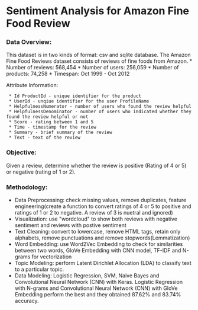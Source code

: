 # Sentiment Analysis for Amazon Fine Food Review
### Data Overview:

This dataset is in two kinds of format: csv and sqlite database. The Amazon Fine Food Reviews dataset consists of reviews of fine foods from Amazon. 
     * Number of reviews: 568,454 
     * Number of users: 256,059 
     * Number of products: 74,258 
     * Timespan: Oct 1999 - Oct 2012 

Attribute Information:

     * Id ProductId - unique identifier for the product 
     * UserId - unqiue identifier for the user ProfileName 
     * HelpfulnessNumerator - number of users who found the review helpful 
     * HelpfulnessDenominator - number of users who indicated whether they found the review helpful or not 
     * Score - rating between 1 and 5 
     * Time - timestamp for the review 
     * Summary - brief summary of the review 
     * Text - text of the review

### Objective:

Given a review, determine whether the review is positive (Rating of 4 or 5) or negative (rating of 1 or 2).

### Methodology:

* Data Preprocessing: check missing values, remove duplicates, feature engineering(create a function to convert ratings of 4 or 5 to positive and ratings of 1 or 2 to negative. A review of 3 is nuetral and ignored)
* Visualization: use "wordcloud" to show both reviews with negative sentiment and reviews with postive sentiment
* Text Cleaning: convert to lowercase, remove HTML tags, retain only alphabets, remove punctuations and remove stopwords(Lemmatization)
* Word Embedding: use Word2Vec Embedding to check for similarities between two words, GloVe Embedding with CNN model, TF-IDF and N-grams for vectorization
* Topic Modeling: perform Latent Dirichlet Allocation (LDA) to classify text to a particular topic. 
* Data Modeling: Logistic Regression, SVM, Naive Bayes and Convolutional Neural Network (CNN) with Keras. Logistic Regression with N-grams and Convolutional Neural Network (CNN) with GloVe Embedding perform the best and they obtained 87.62% and 83.74% accuracy.

